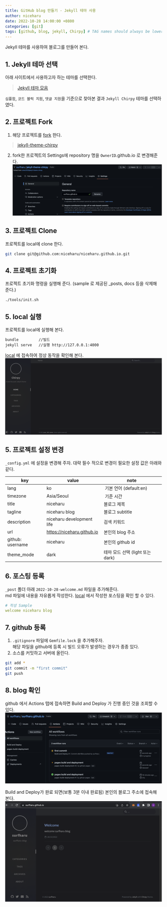 ```yaml
---
title: GitHub blog 만들기 - Jekyll 테마 사용
author: niceharu
date: 2022-10-28 14:00:00 +0800
categories: [git]
tags: [github, blog, jekyll, Chirpy] # TAG names should always be lowercase
---
```


Jekyll 테마를 사용하여 블로그를 만들어 본다.

## 1. Jekyll 테마 선택
아래 사이트에서 사용하고자 하는 테마를 선택한다.
> [Jekyll 테마 모음](http://jekyllthemes.org/)

`심플함`, `코드 블럭 지원`, `댓글 지원`을 기준으로 찾아본 결과 `Jekyll Chirpy` 테마를 선택하였다.

## 2. 프로젝트 Fork
1. 해당 프로젝트를 [fork](https://github.com/cotes2020/jekyll-theme-chirpy/fork) 한다.
> [jekyll-theme-chirpy](https://github.com/cotes2020/jekyll-theme-chirpy)

2. fork한 프로젝트의 Settings에 repository 명을 `OwnerID`.github.io 로 변경해준다.
![](/assets/images/github-3-1.png)

## 3. 프로젝트 Clone
프로젝트를 local에 clone 한다.
```bash
git clone git@github.com:niceharu/niceharu.github.io.git
```

## 4. 프로젝트 초기화
프로젝트 초기화 명령을 실행해 준다. (sample 로 제공된 _posts, docs 등을 삭제해 준다.)
```bash
./tools/init.sh
```

## 5. local 실행
프로젝트를 local에 실행해 본다.
```bash
bundle         //빌드 
jekyll serve   //실행 http://127.0.0.1:4000
```
[local](http://127.0.0.1:4000) 에 접속하여 정상 동작을 확인해 본다.
![](/assets/images/github-3-2.png)

## 5. 프로젝트 설정 변경
`_config.yml` 에 설정을 변경해 주자. 대략 필수 적으로 변경이 필요한 설정 값은 아래와 같다.

| **key** | **value** | **note** |
| --- | --- | --- |
| lang | ko |  기본 언어 (default:en) |
| timezone | Asia/Seoul	|  기준 시간 |
| title | niceharu | 블로그 제목 |
| tagline | niceharu blog	| 블로그 subtitle |
| description | niceharu development life	| 검색 키워드 |
| url | https://niceharu.github.io | 본인의 blog 주소 |
| github: username | niceharu | 본인의 github id |
| theme_mode | dark | 테마 모드 선택 (light 또는 dark) |

## 6. 포스팅 등록
`_post` 폴더 아래 `2022-10-28-welcome.md` 파일을 추가해준다.  
md 파일에 내용을 자유롭게 작성한다. [local](http://127.0.0.1:4000) 에서 작성한 포스팅을 확인 할 수 있다.
```yaml
# 작성 Sample
welcome niceharu blog
```

## 7. github 등록
1. `.gitignore` 파일에 `Gemfile.lock` 을 추가해주자.   
해당 파일을 github에 등록 시 빌드 오류가 발생하는 경우가 종종 있다.
2. 소스를 커밋하고 서버에 올린다.
 ```bash
git add *
git commit -m "first commit"
git push
```

## 8. blog 확인
github 에서 Actions 탭에 접속하면 Build and Deploy 가 진행 중인 것을 조회할 수 있다. 
![](/assets/images/github-3-3.png)

Build and Deploy가 완료 되면(보통 3분 이내 완료됨) 본인의 블로그 주소에 접속해 본다.
 ![](/assets/images/github-3-4.png)